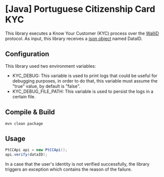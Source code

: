 # [Java] Portuguese Citizenship Card KYC

This library executes a Know Your Customer (KYC) process over the [WalliD](https://wallid.io) protocol. As input, this library receives a [json object](https://github.com/walliDprotocol/wallid-MyEtherID/blob/master/test/DataId_Test_Card.json) named DataID.

## Configuration

This library used two environment variables:
- KYC_DEBUG: This variable is used to print logs that could be useful for debugging purposes, in order to do that, this variable must assume the "true" value, by default is "false".
- KYC_DEBUG_FILE_PATH: This variable is used to persist the logs in a certain file.

## Compile & Build

```unix
mvn clean package
```

## Usage

```Java
PtCCApi api = new PtCCApi();
api.verify(dataID);
```
In a case that the user's identity is not verified successfully, the library triggers an exception which contains the reason of the failure.
